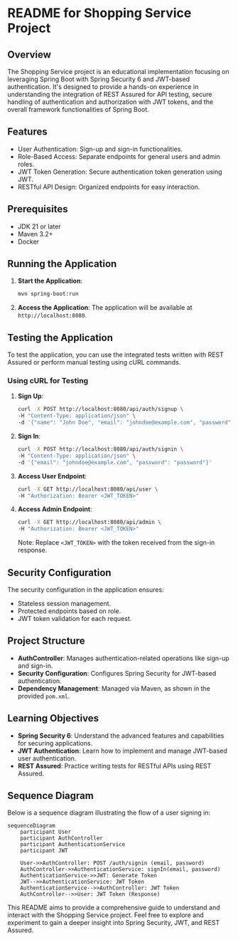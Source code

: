 # README for Shopping Service Project

## Overview

The Shopping Service project is an educational implementation focusing on leveraging Spring Boot with Spring Security 6 and JWT-based authentication. It's designed to provide a hands-on experience in understanding the integration of REST Assured for API testing, secure handling of authentication and authorization with JWT tokens, and the overall framework functionalities of Spring Boot.

## Features

- User Authentication: Sign-up and sign-in functionalities.
- Role-Based Access: Separate endpoints for general users and admin roles.
- JWT Token Generation: Secure authentication token generation using JWT.
- RESTful API Design: Organized endpoints for easy interaction.

## Prerequisites

- JDK 21 or later
- Maven 3.2+
- Docker

## Running the Application

1. **Start the Application**:
   ```bash
   mvn spring-boot:run
   ```

2. **Access the Application**:
   The application will be available at `http://localhost:8080`.

## Testing the Application

To test the application, you can use the integrated tests written with REST Assured or perform manual testing using cURL commands.

### Using cURL for Testing

1. **Sign Up**:
   ```bash
   curl -X POST http://localhost:8080/api/auth/signup \
   -H "Content-Type: application/json" \
   -d '{"name": "John Doe", "email": "johndoe@example.com", "password": "password"}'
   ```

2. **Sign In**:
   ```bash
   curl -X POST http://localhost:8080/api/auth/signin \
   -H "Content-Type: application/json" \
   -d '{"email": "johndoe@example.com", "password": "password"}'
   ```

3. **Access User Endpoint**:
   ```bash
   curl -X GET http://localhost:8080/api/user \
   -H "Authorization: Bearer <JWT_TOKEN>"
   ```

4. **Access Admin Endpoint**:
   ```bash
   curl -X GET http://localhost:8080/api/admin \
   -H "Authorization: Bearer <JWT_TOKEN>"
   ```
   Note: Replace `<JWT_TOKEN>` with the token received from the sign-in response.

## Security Configuration

The security configuration in the application ensures:
- Stateless session management.
- Protected endpoints based on role.
- JWT token validation for each request.

## Project Structure

- **AuthController**: Manages authentication-related operations like sign-up and sign-in.
- **Security Configuration**: Configures Spring Security for JWT-based authentication.
- **Dependency Management**: Managed via Maven, as shown in the provided `pom.xml`.

## Learning Objectives

- **Spring Security 6**: Understand the advanced features and capabilities for securing applications.
- **JWT Authentication**: Learn how to implement and manage JWT-based user authentication.
- **REST Assured**: Practice writing tests for RESTful APIs using REST Assured.

## Sequence Diagram

Below is a sequence diagram illustrating the flow of a user signing in:

```mermaid
sequenceDiagram
    participant User
    participant AuthController
    participant AuthenticationService
    participant JWT

    User->>AuthController: POST /auth/signin (email, password)
    AuthController->>AuthenticationService: signIn(email, password)
    AuthenticationService->>JWT: Generate Token
    JWT-->>AuthenticationService: JWT Token
    AuthenticationService-->>AuthController: JWT Token
    AuthController-->>User: JWT Token (Response)
```

This README aims to provide a comprehensive guide to understand and interact with the Shopping Service project. Feel free to explore and experiment to gain a deeper insight into Spring Security, JWT, and REST Assured.